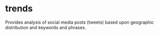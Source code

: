 # trends
Provides analysis of social media posts (tweets) based upon geographic distribution and keywords and phrases.
